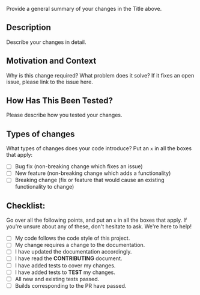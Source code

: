 Provide a general summary of your changes in the Title above.

## Description

Describe your changes in detail.

## Motivation and Context

Why is this change required? What problem does it solve?
If it fixes an open issue, please link to the issue here.

## How Has This Been Tested?

Please describe how you tested your changes.

## Types of changes

What types of changes does your code introduce? Put an `x` in all the boxes that apply:
- [ ] Bug fix (non-breaking change which fixes an issue)
- [ ] New feature (non-breaking change which adds a functionality)
- [ ] Breaking change (fix or feature that would cause an existing functionality to change)

## Checklist:

Go over all the following points, and put an `x` in all the boxes that apply.
If you're unsure about any of these, don't hesitate to ask. We're here to help!
- [ ] My code follows the code style of this project.
- [ ] My change requires a change to the documentation.
- [ ] I have updated the documentation accordingly.
- [ ] I have read the **CONTRIBUTING** document.
- [ ] I have added tests to cover my changes.
- [ ] I have added tests to **TEST** my changes.
- [ ] All new and existing tests passed.
- [ ] Builds corresponding to the PR have passed.
